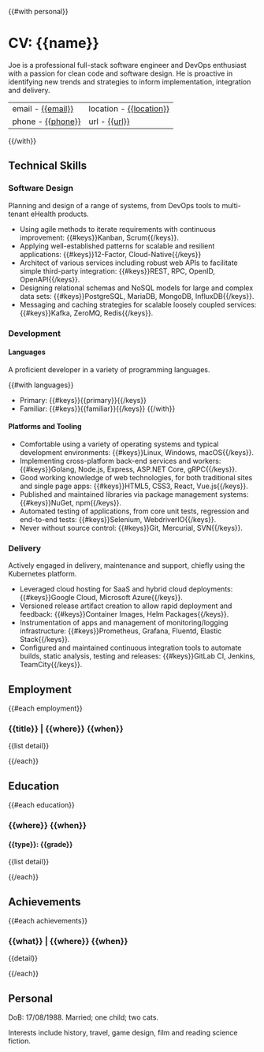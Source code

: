 {{#with personal}}

# CV: {{name}}

Joe is a professional full-stack software engineer and DevOps enthusiast with a passion for clean code and software design. He is proactive in identifying new trends and strategies to inform implementation, integration and delivery.

<table id="personal">
<tr><td>email - <a href="mailto:{{email}}">{{email}}</a></td><td>location - <a href="https://maps.google.co.uk/?q={{encode location}}">{{location}}</a></td></tr>
<tr><td>phone - <a href="tel:{{phone}}">{{phone}}</a></td><td>url - <a href="{{url}}">{{url}}</a></td></tr>
</table>

{{/with}}

## Technical Skills

### Software Design

Planning and design of a range of systems, from DevOps tools to multi-tenant eHealth products.

- Using agile methods to iterate requirements with continuous improvement: {{#keys}}Kanban, Scrum{{/keys}}.
- Applying well-established patterns for scalable and resilient applications: {{#keys}}12-Factor, Cloud-Native{{/keys}}
- Architect of various services including robust web APIs to facilitate simple third-party integration: {{#keys}}REST, RPC, OpenID, OpenAPI{{/keys}}.
- Designing relational schemas and NoSQL models for large and complex data sets: {{#keys}}PostgreSQL, MariaDB, MongoDB, InfluxDB{{/keys}}.
- Messaging and caching strategies for scalable loosely coupled services: {{#keys}}Kafka, ZeroMQ, Redis{{/keys}}.

### Development
#### Languages

A proficient developer in a variety of programming languages.

{{#with languages}}
  - Primary: {{#keys}}{{primary}}{{/keys}}
  - Familiar: {{#keys}}{{familiar}}{{/keys}}
{{/with}}

#### Platforms and Tooling

- Comfortable using a variety of operating systems and typical development environments: {{#keys}}Linux, Windows, macOS{{/keys}}.
- Implementing cross-platform back-end services and workers: {{#keys}}Golang, Node.js, Express, ASP.NET Core, gRPC{{/keys}}.
- Good working knowledge of web technologies, for both traditional sites and single page apps: {{#keys}}HTML5, CSS3, React, Vue.js{{/keys}}.
- Published and maintained libraries via package management systems: {{#keys}}NuGet, npm{{/keys}}.
- Automated testing of applications, from core unit tests, regression and end-to-end tests: {{#keys}}Selenium, WebdriverIO{{/keys}}.
- Never without source control: {{#keys}}Git, Mercurial, SVN{{/keys}}.

### Delivery

Actively engaged in delivery, maintenance and support, chiefly using the Kubernetes platform.

- Leveraged cloud hosting for SaaS and hybrid cloud deployments: {{#keys}}Google Cloud, Microsoft Azure{{/keys}}.
- Versioned release artifact creation to allow rapid deployment and feedback: {{#keys}}Container Images, Helm Packages{{/keys}}.
- Instrumentation of apps and management of monitoring/logging infrastructure: {{#keys}}Prometheus, Grafana, Fluentd, Elastic Stack{{/keys}}.
- Configured and maintained continuous integration tools to automate builds, static analysis, testing and releases: {{#keys}}GitLab CI, Jenkins, TeamCity{{/keys}}.

## Employment

{{#each employment}}

### {{title}} | {{where}} <span class="when"> {{when}} </span>

{{list detail}}

{{/each}}

## Education

{{#each education}}

### {{where}} <span class="when"> {{when}} </span>
#### {{type}}: {{grade}}
{{list detail}}

{{/each}}

## Achievements

{{#each achievements}}

### {{what}} | {{where}} <span class="when"> {{when}} </span>

{{detail}}

{{/each}}

## Personal

DoB: 17/08/1988. Married; one child; two cats.

Interests include history, travel, game design, film and reading science fiction.